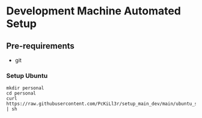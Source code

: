 # Development Machine Automated Setup

## Pre-requirements

- git

### Setup Ubuntu

```
mkdir personal
cd personal
curl https://raw.githubusercontent.com/PcKiLl3r/setup_main_dev/main/ubuntu_setup.sh | sh
```
<!---
### Setup Fedora

```
mkdir personal
cd personal
curl https://raw.githubusercontent.com/PcKiLl3r/setup_main_dev/main/fedora_setup.sh | sh
```
-->

